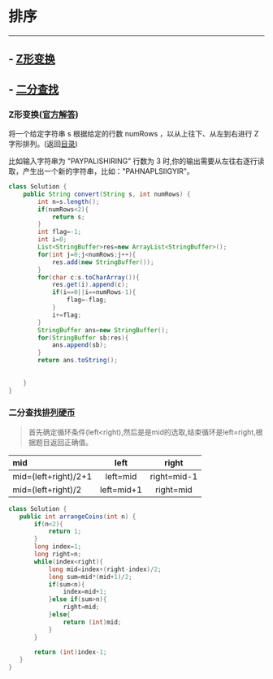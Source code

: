 # 排序
---

<a name="index"> </a>
         
## - [Z形变换](#1.1)
## - [二分查找](#1.2)

 ### <a name="1.1">Z形变换</a>([官方解答](https://leetcode-cn.com/problems/zigzag-conversion/solution/6-z-zi-xing-bian-huan-c-c-by-bian-bian-xiong/))
 
将一个给定字符串 s 根据给定的行数 numRows ，以从上往下、从左到右进行 Z 字形排列。(返回[目录](#index))

比如输入字符串为 "PAYPALISHIRING" 行数为 3 时,你的输出需要从左往右逐行读取，产生出一个新的字符串，比如："PAHNAPLSIIGYIR"。

```java
class Solution {
    public String convert(String s, int numRows) {
        int n=s.length();
        if(numRows<2){
            return s;
        }
        int flag=-1;
        int i=0;
        List<StringBuffer>res=new ArrayList<StringBuffer>();
        for(int j=0;j<numRows;j++){
            res.add(new StringBuffer());
        }
        for(char c:s.toCharArray()){
            res.get(i).append(c);
            if(i==0||i==numRows-1){
                flag=-flag;
            }
            i+=flag;
        }
        StringBuffer ans=new StringBuffer();
        for(StringBuffer sb:res){
            ans.append(sb);
        }
        return ans.toString();
       
       
    }
}
```                                 
 ### <a name="1.2">二分查找</a>[排列硬币](https://leetcode-cn.com/problems/arranging-coins/)
>首先确定循环条件(left<right),然后是是mid的选取,结束循环是left=right,根据题目返回正确值。

 | mid|left|right|
 |:---|:---:|:---:|
 |mid=(left+right)/2+1|left=mid|right=mid-1|
 |mid=(left+right)/2|left=mid+1|right=mid|
 
 ```java
 class Solution {
    public int arrangeCoins(int n) {
        if(n<2){
            return 1;
        }
        long index=1;
        long right=n;
        while(index<right){
            long mid=index+(right-index)/2;
            long sum=mid*(mid+1)/2;
            if(sum<n){
                index=mid+1;
            }else if(sum>n){
                right=mid;
            }else{
                return (int)mid;
            }
        }
     
        return (int)index-1;
    }
}
```

 

